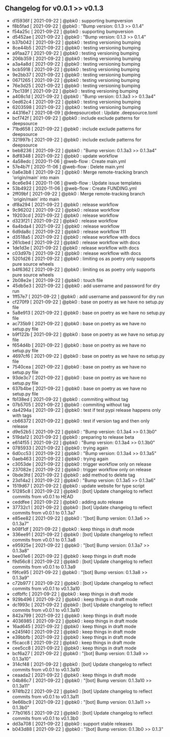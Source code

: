 ## Changelog for v0.0.1 >> v0.1.3

+ d15936f [ 2021-09-22 ] @pbk0 : supporting bumpversion
+ f8b5fad [ 2021-09-22 ] @pbk0 : "Bump version: 0.1.3 >> 0.1.4"
+ f54a25c [ 2021-09-22 ] @pbk0 : supporting bumpversion
+ d5452ae [ 2021-09-22 ] @pbk0 : "Bump version: 0.1.3 >> 0.1.4"
+ b37b042 [ 2021-09-22 ] @pbk0 : testing versioning bumping
+ 8ce44b5 [ 2021-09-22 ] @pbk0 : testing versioning bumping
+ a91aa27 [ 2021-09-22 ] @pbk0 : testing versioning bumping
+ 206b359 [ 2021-09-22 ] @pbk0 : testing versioning bumping
+ a3a4a8d [ 2021-09-22 ] @pbk0 : testing versioning bumping
+ bcb5918 [ 2021-09-22 ] @pbk0 : testing versioning bumping
+ 9e2bb37 [ 2021-09-22 ] @pbk0 : testing versioning bumping
+ 0671265 [ 2021-09-22 ] @pbk0 : testing versioning bumping
+ 76e3d25 [ 2021-09-22 ] @pbk0 : testing versioning bumping
+ 7bc139f [ 2021-09-22 ] @pbk0 : testing versioning bumping
+ a408c1d [ 2021-09-22 ] @pbk0 : "Bump version: 0.1.3a3 >> 0.1.3a4"
+ 0ed62c4 [ 2021-09-22 ] @pbk0 : testing versioning bumping
+ 6203598 [ 2021-09-22 ] @pbk0 : testing versioning bumping
+ 44316e7 [ 2021-08-09 ] @deepsourcebot : Update .deepsource.toml
+ bcf742f [ 2021-09-22 ] @pbk0 : include exclude patterns for deepsource
+ 71bd658 [ 2021-09-22 ] @pbk0 : include exclude patterns for deepsource
+ 321997b [ 2021-09-22 ] @pbk0 : include exclude patterns for deepsource
+ beb8236 [ 2021-09-22 ] @pbk0 : "Bump version: 0.1.3a3 >> 0.1.3a4"
+ 8df8348 [ 2021-09-22 ] @pbk0 : update workflow
+ 4a58edc [ 2020-11-06 ] @web-flow : Create main.yml
+ 57e4b7f [ 2020-11-06 ] @web-flow : Delete main.yml
+ 0a6e3b8 [ 2021-09-22 ] @pbk0 : Merge remote-tracking branch 'origin/main' into main
+ 8ce6e94 [ 2020-11-06 ] @web-flow : Update issue templates
+ 53b4922 [ 2020-11-06 ] @web-flow : Create FUNDING.yml
+ 2ff09bf [ 2021-09-22 ] @pbk0 : Merge remote-tracking branch 'origin/main' into main
+ df8a294 [ 2021-09-22 ] @pbk0 : release workflow
+ 9c96202 [ 2021-09-22 ] @pbk0 : release workflow
+ 19203cd [ 2021-09-22 ] @pbk0 : release workflow
+ d323f21 [ 2021-09-22 ] @pbk0 : release workflow
+ 6a4bda4 [ 2021-09-22 ] @pbk0 : release workflow
+ 6d9da8c [ 2021-09-22 ] @pbk0 : release workflow 111
+ d3518a5 [ 2021-09-22 ] @pbk0 : release workflow with docs
+ 261cbed [ 2021-09-22 ] @pbk0 : release workflow with docs
+ 1de1d3e [ 2021-09-22 ] @pbk0 : release workflow with docs
+ c03d97b [ 2021-09-22 ] @pbk0 : release workflow with docs
+ 5201d26 [ 2021-09-22 ] @pbk0 : limiting os as poetry only supports pure source wheels
+ b4f6362 [ 2021-09-22 ] @pbk0 : limiting os as poetry only supports pure source wheels
+ 2b08e2e [ 2021-09-22 ] @pbk0 : touch file
+ 45db5e3 [ 2021-09-22 ] @pbk0 : add username and password for dry run
+ 1ff57e7 [ 2021-09-22 ] @pbk0 : add username and password for dry run
+ cf270f9 [ 2021-09-22 ] @pbk0 : base on poetry as we have no setup.py file
+ 5a8e913 [ 2021-09-22 ] @pbk0 : base on poetry as we have no setup.py file
+ ac735b9 [ 2021-09-22 ] @pbk0 : base on poetry as we have no setup.py file
+ b9f122b [ 2021-09-22 ] @pbk0 : base on poetry as we have no setup.py file
+ f654d4b [ 2021-09-22 ] @pbk0 : base on poetry as we have no setup.py file
+ 4697cf6 [ 2021-09-22 ] @pbk0 : base on poetry as we have no setup.py file
+ 7540cea [ 2021-09-22 ] @pbk0 : base on poetry as we have no setup.py file
+ 93de3c7 [ 2021-09-22 ] @pbk0 : base on poetry as we have no setup.py file
+ 637b4be [ 2021-09-22 ] @pbk0 : base on poetry as we have no setup.py file
+ fb138ed [ 2021-09-22 ] @pbk0 : commiting without tag
+ 07b5705 [ 2021-09-22 ] @pbk0 : commiting without tag
+ da4294a [ 2021-09-22 ] @pbk0 : test if test pypi release happens only with tags
+ cb66372 [ 2021-09-22 ] @pbk0 : test if version tag and then only release
+ d9e52b5 [ 2021-09-22 ] @pbk0 : "Bump version: 0.1.3a4 >> 0.1.3b0"
+ 519da12 [ 2021-09-22 ] @pbk0 : preparing to release beta
+ e614f55 [ 2021-09-22 ] @pbk0 : "Bump version: 0.1.3a4 >> 0.1.3b0"
+ 0785933 [ 2021-09-22 ] @pbk0 : trying again
+ 6d0cc53 [ 2021-09-22 ] @pbk0 : "Bump version: 0.1.3a4 >> 0.1.3a5"
+ 0aeb463 [ 2021-09-22 ] @pbk0 : trying again
+ c3053de [ 2021-09-22 ] @pbk0 : trigger workflow only on release
+ 237082e [ 2021-09-22 ] @pbk0 : trigger workflow only on release
+ 0bde3fd [ 2021-09-22 ] @pbk0 : add method to delete tag
+ 23d14a2 [ 2021-09-22 ] @pbk0 : "Bump version: 0.1.3a5 >> 0.1.3a6"
+ 1519d67 [ 2021-09-22 ] @pbk0 : update website for type script
+ 51285c8 [ 2021-09-22 ] @pbk0 : [bot] Update changelog to reflect commits from v0.0.1 to HEAD
+ ceddfee [ 2021-09-22 ] @pbk0 : adding auto release
+ 37732c1 [ 2021-09-22 ] @pbk0 : [bot] Update changelog to reflect commits from v0.0.1 to 0.1.3a7
+ e85ee82 [ 2021-09-22 ] @pbk0 : "[bot] Bump version: 0.1.3a6 >> 0.1.3a7"
+ b08f1df [ 2021-09-22 ] @pbk0 : keep things in draft mode
+ 336ee91 [ 2021-09-22 ] @pbk0 : [bot] Update changelog to reflect commits from v0.0.1 to 0.1.3a8
+ e95925e [ 2021-09-22 ] @pbk0 : "[bot] Bump version: 0.1.3a7 >> 0.1.3a8"
+ bee01e6 [ 2021-09-22 ] @pbk0 : keep things in draft mode
+ f9d56c8 [ 2021-09-22 ] @pbk0 : [bot] Update changelog to reflect commits from v0.0.1 to 0.1.3a9
+ f9fce95 [ 2021-09-22 ] @pbk0 : "[bot] Bump version: 0.1.3a8 >> 0.1.3a9"
+ c72b977 [ 2021-09-22 ] @pbk0 : [bot] Update changelog to reflect commits from v0.0.1 to v0.1.3a10
+ cdfbffc [ 2021-09-22 ] @pbk0 : keep things in draft mode
+ 929b496 [ 2021-09-22 ] @pbk0 : keep things in draft mode
+ dc1993c [ 2021-09-22 ] @pbk0 : [bot] Update changelog to reflect commits from v0.0.1 to v0.1.3a10
+ 842a799 [ 2021-09-22 ] @pbk0 : keep things in draft mode
+ 4036985 [ 2021-09-22 ] @pbk0 : keep things in draft mode
+ 16ad645 [ 2021-09-22 ] @pbk0 : keep things in draft mode
+ e245f40 [ 2021-09-22 ] @pbk0 : keep things in draft mode
+ e39bbfb [ 2021-09-22 ] @pbk0 : keep things in draft mode
+ f5cacc8 [ 2021-09-22 ] @pbk0 : keep things in draft mode
+ cee5cc8 [ 2021-09-22 ] @pbk0 : keep things in draft mode
+ bcf6a27 [ 2021-09-22 ] @pbk0 : "[bot] Bump version: 0.1.3a9 >> 0.1.3a10"
+ 314cf48 [ 2021-09-22 ] @pbk0 : [bot] Update changelog to reflect commits from v0.0.1 to v0.1.3a10
+ ceaada2 [ 2021-09-22 ] @pbk0 : keep things in draft mode
+ 04b86c7 [ 2021-09-22 ] @pbk0 : "[bot] Bump version: 0.1.3a10 >> 0.1.3a11"
+ 974fb22 [ 2021-09-22 ] @pbk0 : [bot] Update changelog to reflect commits from v0.0.1 to v0.1.3a11
+ 9e66bc9 [ 2021-09-22 ] @pbk0 : "[bot] Bump version: 0.1.3a11 >> 0.1.3b0"
+ 77b0165 [ 2021-09-22 ] @pbk0 : [bot] Update changelog to reflect commits from v0.0.1 to v0.1.3b0
+ dd3a708 [ 2021-09-22 ] @pbk0 : support stable releases
+ b043d88 [ 2021-09-22 ] @pbk0 : "[bot] Bump version: 0.1.3b0 >> 0.1.3"